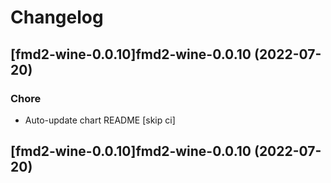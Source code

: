 # Changelog


## [fmd2-wine-0.0.10]fmd2-wine-0.0.10 (2022-07-20)

### Chore

- Auto-update chart README [skip ci]



## [fmd2-wine-0.0.10]fmd2-wine-0.0.10 (2022-07-20)
